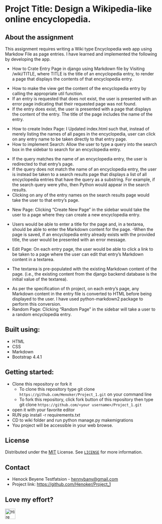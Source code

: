 # Projct Title: Design a Wikipedia-like online encyclopedia.


## About the assignment

This assignment requires writing a Wiki type Encyclopedia web app using Markdow File as page entries. 
I have learned and implemented the following by developing the app.

* How to Crate Entry Page in django using Markdown file by Visiting /wiki/TITLE, where TITLE is the title of an encyclopedia entry, to render a page that displays the contents of that encyclopedia entry.
- How to make the view get the content of the encyclopedia entry by calling the appropriate util function.
- If an entry is requested that does not exist, the user is presented with an error page indicating that their requested page was not found.
- If the entry does exist, the user is presented with a page that displays the content of the entry. The title of the page includes the name of the entry.
* How to create Index Page: I Updated index.html such that, instead of merely listing the names of all pages in the encyclopedia, user can click on any entry name to be taken directly to that entry page.
* How to implement Search: Allow the user to type a query into the search box in the sidebar to search for an encyclopedia entry.
- If the query matches the name of an encyclopedia entry, the user is redirected to that entry’s page.
- If the query does not match the name of an encyclopedia entry, the user is instead be taken to a search results page that displays a list of all encyclopedia entries that have the query as a substring. For example, if the search query were ytho, then Python would appear in the search results.
- Clicking on any of the entry names on the search results page would take the user to that entry’s page.
* New Page: Clicking “Create New Page” in the sidebar would take the user to a page where they can create a new encyclopedia entry.
- Users would be able to enter a title for the page and, in a textarea, should be able to enter the Markdown content for the page.
-When the page is saved, if an encyclopedia entry already exists with the provided title, the user would be presented with an error message.
* Edit Page: On each entry page, the user would be able to click a link to be taken to a page where the user can edit that entry’s Markdown content in a textarea.
- The textarea is pre-populated with the existing Markdown content of the page. (i.e., the existing content from the django backend database is the initial value of the textarea).
* As per the specification of th project, on each entry’s page, any Markdown content in the entry file is converted to HTML before being displayed to the user. I have used python-markdown2 package to perform this conversion.
* Random Page: Clicking “Random Page” in the sidebar will take a user to a random encyclopedia entry.

## Built using:
- HTML
- CSS
- Markdown
- Bootstrap 4.4.1

## Getting started:
- Clone this repository or fork it
    - To clone this repository type git clone `https://github.com/Henoker/Project_1.git` on your command line
    - To fork this repository, click fork button of this repository then type git clone `https://github.com/<your username>/Project_1.git`
- open it with your favorite editor
- RUN pip install -r requirements.txt
- CD to wiki folder and run python manage.py makemigrations
- You project will be accessible in your web browse.


## License
Distributed under the [MIT](https://github.com/Henoker/bookstore/blob/master/LICENSE) License. See [`LICENSE`](https://github.com/Henoker/Project-0/blob/master/LICENSE) for more information.

## Contact
- Henock Beyene Testfatsion - [hennybany@gmail.com](mailto:hennybany@gmail.com)
- Project link: https://github.com/Henoker/Project_1

## Love my effort?

<a href='https://www.linkedin.com/in/henock-beyene-tesfatsion-921ba54b/' target='_blank'><img height='35' style='border:0px;height:34px;' src='static/images/download.jpg' border='0' alt='Hire me at LinkediN' />